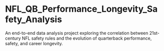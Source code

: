 # NFL_QB_Performance_Longevity_Safety_Analysis
An end-to-end data analysis project exploring the correlation between 21st-century NFL safety rules and the evolution of quarterback performance, safety, and career longevity.
